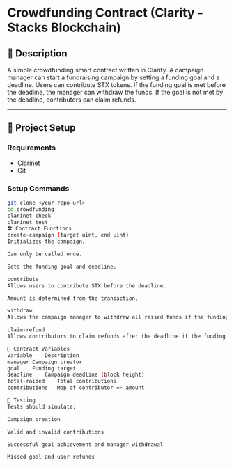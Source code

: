 # Crowdfunding Contract (Clarity - Stacks Blockchain)

## 📌 Description
A simple crowdfunding smart contract written in Clarity. A campaign manager can start a fundraising campaign by setting a funding goal and a deadline. Users can contribute STX tokens. If the funding goal is met before the deadline, the manager can withdraw the funds. If the goal is not met by the deadline, contributors can claim refunds.

---

## 🚀 Project Setup

### Requirements
- [Clarinet](https://docs.stacks.co/docs/clarity/clarinet-installation)
- Git

### Setup Commands

```bash
git clone <your-repo-url>
cd crowdfunding
clarinet check
clarinet test
🛠️ Contract Functions
create-campaign (target uint, end uint)
Initializes the campaign.

Can only be called once.

Sets the funding goal and deadline.

contribute
Allows users to contribute STX before the deadline.

Amount is determined from the transaction.

withdraw
Allows the campaign manager to withdraw all raised funds if the funding goal is met and the campaign is still within the deadline.

claim-refund
Allows contributors to claim refunds after the deadline if the funding goal was not met.

📄 Contract Variables
Variable	Description
manager	Campaign creator
goal	Funding target
deadline	Campaign deadline (block height)
total-raised	Total contributions
contributions	Map of contributor => amount

🧪 Testing
Tests should simulate:

Campaign creation

Valid and invalid contributions

Successful goal achievement and manager withdrawal

Missed goal and user refunds
